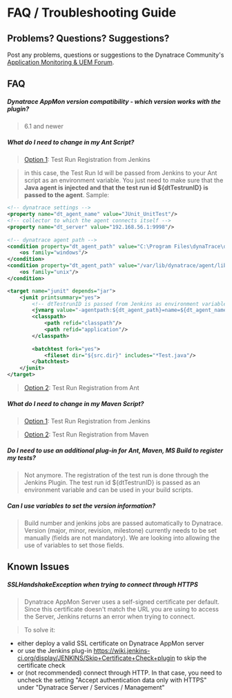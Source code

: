 # FAQ / Troubleshooting Guide


## Problems? Questions? Suggestions?

Post any problems, questions or suggestions to the Dynatrace Community's [Application Monitoring & UEM Forum](https://answers.dynatrace.com/spaces/146/index.html).
 

## FAQ

##### Dynatrace AppMon version compatibility - which version works with the plugin?
> 6.1 and newer

##### What do I need to change in my Ant Script?
> [Option 1](README.md#option1): Test Run Registration from Jenkins

> in this case, the Test Run Id will be passed from Jenkins to your Ant script as an environment variable. You just need to make sure that the **Java agent is injected and that the test run id ${dtTestrunID} is passed to the agent**.
> Sample:

```xml
<!-- dynatrace settings -->
<property name="dt_agent_name" value="JUnit_UnitTest"/>
<!-- collector to which the agent connects itself -->
<property name="dt_server" value="192.168.56.1:9998"/> 
  
<!-- dynatrace agent path -->
<condition property="dt_agent_path" value="C:\Program Files\dynaTrace\dynaTrace 6.3\agent\lib64\dtagent.dll">
	<os family="windows"/>
</condition>
<condition property="dt_agent_path" value="/var/lib/dynatrace/agent/lib64/libdtagent.so">
	<os family="unix"/>
</condition>

<target name="junit" depends="jar">
	<junit printsummary="yes">
		<!-- dtTestrunID is passed from Jenkins as environment variable -->
		<jvmarg value="-agentpath:${dt_agent_path}=name=${dt_agent_name},server=${dt_server},loglevel=warning,optionTestRunIdJava=${dtTestrunID}" />
		<classpath>
			<path refid="classpath"/>
			<path refid="application"/>
		</classpath>
		
		<batchtest fork="yes">
			<fileset dir="${src.dir}" includes="*Test.java"/>
		</batchtest>
	</junit>
</target>
```


> [Option 2](README.md#option2): Test Run Registration from Ant

##### What do I need to change in my Maven Script?

> [Option 1](README.md#option1): Test Run Registration from Jenkins

> [Option 2](README.md#option2): Test Run Registration from Maven


##### Do I need to use an additional plug-in for Ant, Maven, MS Build to register my tests?

> Not anymore. The registration of the test run is done through the Jenkins Plugin. The test run id ${dtTestrunID} is passed as an environment variable and can be used in your build scripts.

##### Can I use variables to set the version information?

> Build number and jenkins jobs are passed automatically to Dynatrace. Version (major, minor, revision, milestone) currently needs to be set manually (fields are not mandatory). We are looking into allowing the use of variables to set those fields.

## Known Issues

##### SSLHandshakeException when trying to connect through HTTPS

> Dynatrace AppMon Server uses a self-signed certificate per default. Since this certificate doesn't match the URL you are using to access the Server, Jenkins returns an error when trying to connect.

> To solve it:
* either deploy a valid SSL certificate on Dynatrace AppMon server 
* or use the Jenkins plug-in  https://wiki.jenkins-ci.org/display/JENKINS/Skip+Certificate+Check+plugin to skip the certificate check
* or (not recommended) connect through HTTP. In that case, you need to uncheck the setting "Accept authentication data only with HTTPS" under "Dynatrace Server / Services / Management"
